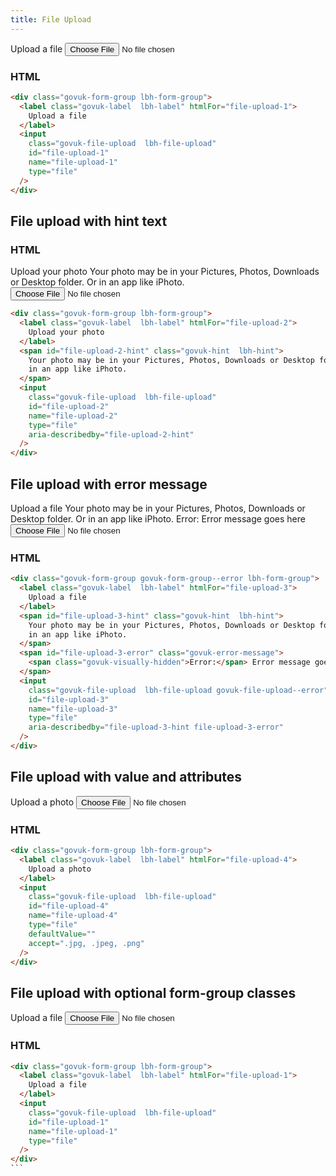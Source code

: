 ```yaml
---
title: File Upload
---
```


<div class="govuk-form-group lbh-form-group">
  <label class="govuk-label  lbh-label" htmlFor="file-upload-1">
    Upload a file
  </label>
  <input class="govuk-file-upload  lbh-file-upload" id="file-upload-1" name="file-upload-1" type="file" />
</div>

### HTML

```html
<div class="govuk-form-group lbh-form-group">
  <label class="govuk-label  lbh-label" htmlFor="file-upload-1">
    Upload a file
  </label>
  <input
    class="govuk-file-upload  lbh-file-upload"
    id="file-upload-1"
    name="file-upload-1"
    type="file"
  />
</div>
```

## File upload with hint text

### HTML

<div class="govuk-form-group lbh-form-group">
  <label class="govuk-label  lbh-label" htmlFor="file-upload-2">
    Upload your photo
  </label>
  <span id="file-upload-2-hint" class="govuk-hint  lbh-hint">
    Your photo may be in your Pictures, Photos, Downloads or Desktop folder. Or in an app like iPhoto.
  </span>
  <input class="govuk-file-upload  lbh-file-upload" id="file-upload-2" name="file-upload-2" type="file" aria-describedby="file-upload-2-hint" />
</div>

```html
<div class="govuk-form-group lbh-form-group">
  <label class="govuk-label  lbh-label" htmlFor="file-upload-2">
    Upload your photo
  </label>
  <span id="file-upload-2-hint" class="govuk-hint  lbh-hint">
    Your photo may be in your Pictures, Photos, Downloads or Desktop folder. Or
    in an app like iPhoto.
  </span>
  <input
    class="govuk-file-upload  lbh-file-upload"
    id="file-upload-2"
    name="file-upload-2"
    type="file"
    aria-describedby="file-upload-2-hint"
  />
</div>
```

## File upload with error message

<div class="govuk-form-group govuk-form-group--error lbh-form-group">
  <label class="govuk-label  lbh-label" htmlFor="file-upload-3">
    Upload a file
  </label>
  <span id="file-upload-3-hint" class="govuk-hint  lbh-hint">
    Your photo may be in your Pictures, Photos, Downloads or Desktop folder. Or in an app like iPhoto.
  </span>
  <span id="file-upload-3-error" class="govuk-error-message">
  <span class="govuk-visually-hidden">Error:</span> Error message goes here
  </span>
  <input class="govuk-file-upload  lbh-file-upload govuk-file-upload--error" id="file-upload-3" name="file-upload-3" type="file" aria-describedby="file-upload-3-hint file-upload-3-error" />
</div>

### HTML

```html
<div class="govuk-form-group govuk-form-group--error lbh-form-group">
  <label class="govuk-label  lbh-label" htmlFor="file-upload-3">
    Upload a file
  </label>
  <span id="file-upload-3-hint" class="govuk-hint  lbh-hint">
    Your photo may be in your Pictures, Photos, Downloads or Desktop folder. Or
    in an app like iPhoto.
  </span>
  <span id="file-upload-3-error" class="govuk-error-message">
    <span class="govuk-visually-hidden">Error:</span> Error message goes here
  </span>
  <input
    class="govuk-file-upload  lbh-file-upload govuk-file-upload--error"
    id="file-upload-3"
    name="file-upload-3"
    type="file"
    aria-describedby="file-upload-3-hint file-upload-3-error"
  />
</div>
```

## File upload with value and attributes

<div class="govuk-form-group lbh-form-group">
  <label class="govuk-label  lbh-label" htmlFor="file-upload-4">
    Upload a photo
  </label>
  <input class="govuk-file-upload  lbh-file-upload" id="file-upload-4" name="file-upload-4" type="file" defaultValue="" accept=".jpg, .jpeg, .png" />
</div>

### HTML

```html
<div class="govuk-form-group lbh-form-group">
  <label class="govuk-label  lbh-label" htmlFor="file-upload-4">
    Upload a photo
  </label>
  <input
    class="govuk-file-upload  lbh-file-upload"
    id="file-upload-4"
    name="file-upload-4"
    type="file"
    defaultValue=""
    accept=".jpg, .jpeg, .png"
  />
</div>
```

## File upload with optional form-group classes

<div class="govuk-form-group lbh-form-group">
  <label class="govuk-label  lbh-label" htmlFor="file-upload-1">
    Upload a file
  </label>
  <input class="govuk-file-upload  lbh-file-upload" id="file-upload-1" name="file-upload-1" type="file" />
</div>

### HTML

````html
<div class="govuk-form-group lbh-form-group">
  <label class="govuk-label  lbh-label" htmlFor="file-upload-1">
    Upload a file
  </label>
  <input
    class="govuk-file-upload  lbh-file-upload"
    id="file-upload-1"
    name="file-upload-1"
    type="file"
  />
</div>
```
````
